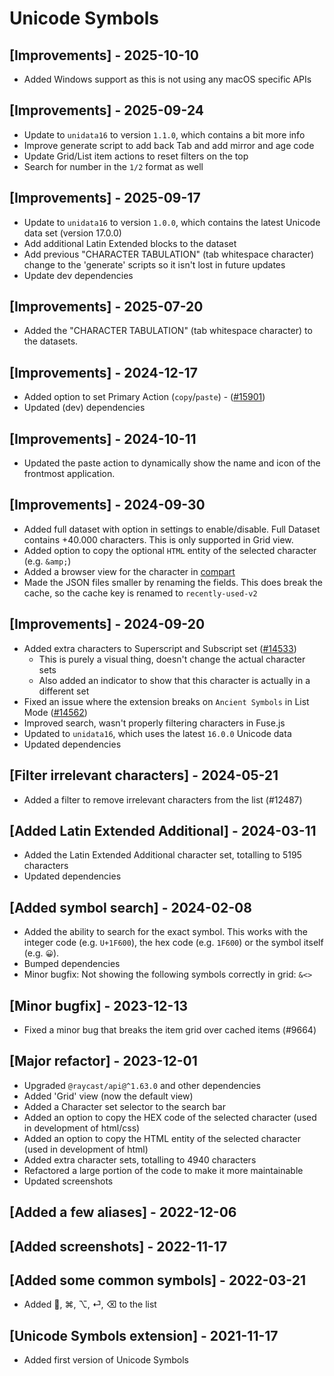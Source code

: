# Unicode Symbols

## [Improvements] - 2025-10-10

- Added Windows support as this is not using any macOS specific APIs

## [Improvements] - 2025-09-24

- Update to `unidata16` to version `1.1.0`, which contains a bit more info
- Improve generate script to add back Tab and add mirror and age code
- Update Grid/List item actions to reset filters on the top
- Search for number in the `1/2` format as well

## [Improvements] - 2025-09-17

- Update to `unidata16` to version `1.0.0`, which contains the latest Unicode data set (version 17.0.0)
- Add additional Latin Extended blocks to the dataset
- Add previous "CHARACTER TABULATION" (tab whitespace character) change to the 'generate' scripts so it isn't lost in future updates
- Update dev dependencies

## [Improvements] - 2025-07-20

- Added the "CHARACTER TABULATION" (tab whitespace character) to the datasets.

## [Improvements] - 2024-12-17

- Added option to set Primary Action (`copy`/`paste`) - ([#15901](https://github.com/raycast/extensions/issues/15901))
- Updated (dev) dependencies

## [Improvements] - 2024-10-11

- Updated the paste action to dynamically show the name and icon of the frontmost application.

## [Improvements] - 2024-09-30

- Added full dataset with option in settings to enable/disable. Full Dataset contains +40.000 characters. This is only supported in Grid view.
- Added option to copy the optional `HTML` entity of the selected character (e.g. `&amp;`)
- Added a browser view for the character in [compart](https://www.compart.com/en/unicode/)
- Made the JSON files smaller by renaming the fields. This does break the cache, so the cache key is renamed to `recently-used-v2`

## [Improvements] - 2024-09-20

- Added extra characters to Superscript and Subscript set ([#14533](https://github.com/raycast/extensions/issues/14533))
  - This is purely a visual thing, doesn't change the actual character sets
  - Also added an indicator to show that this character is actually in a different set
- Fixed an issue where the extension breaks on `Ancient Symbols` in List Mode ([#14562](https://github.com/raycast/extensions/issues/14562))
- Improved search, wasn't properly filtering characters in Fuse.js
- Updated to `unidata16`, which uses the latest `16.0.0` Unicode data
- Updated dependencies

## [Filter irrelevant characters] - 2024-05-21

- Added a filter to remove irrelevant characters from the list (#12487)

## [Added Latin Extended Additional] - 2024-03-11

- Added the Latin Extended Additional character set, totalling to 5195 characters
- Updated dependencies

## [Added symbol search] - 2024-02-08

- Added the ability to search for the exact symbol. This works with the integer code (e.g. `U+1F600`), the hex code (e.g. `1F600`) or the symbol itself (e.g. `😀`).
- Bumped dependencies
- Minor bugfix: Not showing the following symbols correctly in grid: `&<>`

## [Minor bugfix] - 2023-12-13

- Fixed a minor bug that breaks the item grid over cached items (#9664)

## [Major refactor] - 2023-12-01

- Upgraded `@raycast/api@^1.63.0` and other dependencies
- Added 'Grid' view (now the default view)
- Added a Character set selector to the search bar
- Added an option to copy the HEX code of the selected character (used in development of html/css)
- Added an option to copy the HTML entity of the selected character (used in development of html)
- Added extra character sets, totalling to 4940 characters
- Refactored a large portion of the code to make it more maintainable
- Updated screenshots

## [Added a few aliases] - 2022-12-06

## [Added screenshots] - 2022-11-17

## [Added some common symbols] - 2022-03-21

- Added , ⌘, ⌥, ⏎, ⌫ to the list

## [Unicode Symbols extension] - 2021-11-17

- Added first version of Unicode Symbols
